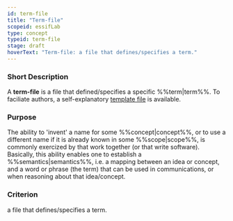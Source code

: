 ```yaml
---
id: term-file
title: "Term-file"
scopeid: essifLab
type: concept
typeid: term-file
stage: draft
hoverText: "Term-file: a file that defines/specifies a term."
---
```


### Short Description
A **term-file** is a file that defined/specifies a specific %%term|term%%. To faciliate authors, a self-explanatory [template file](/terminology-engine-v1-templates/term-file.md) is available.

### Purpose
The ability to 'invent' a name for some %%concept|concept%%, or to use a different name if it is already known in some %%scope|scope%%, is commonly exercized by that work together (or that write software). Basically, this ability enables one to establish a %%semantics|semantics%%, i.e. a mapping between an idea or concept, and a word or phrase (the term) that can be used in communications, or when reasoning about that idea/concept.

### Criterion
a file that defines/specifies a term.
